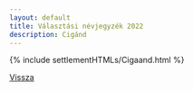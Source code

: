 ```yaml
---
layout: default
title: Választási névjegyzék 2022
description: Cigánd
---
```


{% include settlementHTMLs/Cigaand.html %}

[Vissza](../)